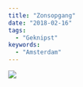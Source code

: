```yaml
---
title: "Zonsopgang"
date: "2018-02-16"
tags:
  - "Geknipst"
keywords:
  - "Amsterdam"
---
```


![](/img/image_540456677468119.jpg)
